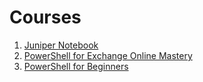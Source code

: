 # Courses

1. [Juniper Notebook](https://github.com/voytas75/JupyterNotebookLearn)
2. [PowerShell for Exchange Online Mastery](PowerShell_for_Exchange_Online_Mastery.md)
3. [PowerShell for Beginners](PowerShell_for_Beginners.md)